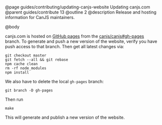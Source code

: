 @page guides/contributing/updating-canjs-website Updating canjs.com
@parent guides/contribute 13
@outline 2
@description Release and hosting information for CanJS maintainers.

@body

canjs.com is hosted on [GitHub pages](https://pages.github.com/) from the [canjs/canjs#gh-pages](https://github.com/canjs/canjs/tree/gh-pages) branch. To generate and push a new version of the website, verify you have push access to that branch. Then get all latest changes via:

```
git checkout master
git fetch --all && git rebase
npm cache clean
rm -rf node_modules
npm install
```

We also have to delete the local `gh-pages` branch:

```
git branch -D gh-pages
```

Then run

```
make
```

This will generate and publish a new version of the website.
